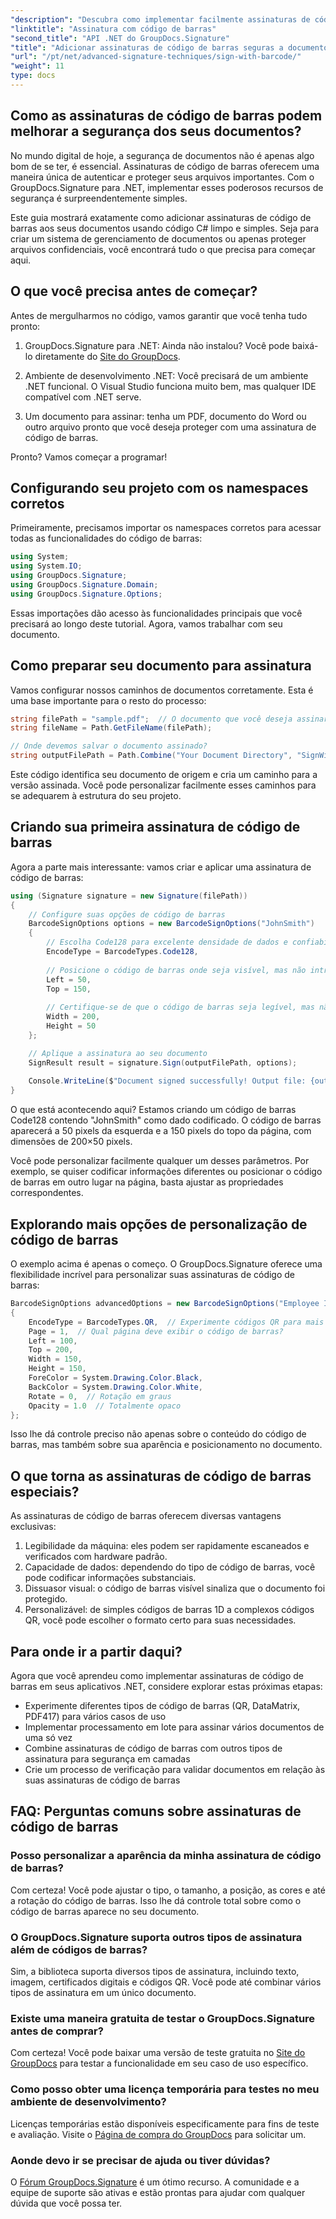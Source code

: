 ```yaml
---
"description": "Descubra como implementar facilmente assinaturas de código de barras em seus aplicativos .NET com o GroupDocs.Signature. Tutorial passo a passo com exemplos de código."
"linktitle": "Assinatura com código de barras"
"second_title": "API .NET do GroupDocs.Signature"
"title": "Adicionar assinaturas de código de barras seguras a documentos .NET | Guia completo"
"url": "/pt/net/advanced-signature-techniques/sign-with-barcode/"
"weight": 11
type: docs
---
```

## Como as assinaturas de código de barras podem melhorar a segurança dos seus documentos?

No mundo digital de hoje, a segurança de documentos não é apenas algo bom de se ter, é essencial. Assinaturas de código de barras oferecem uma maneira única de autenticar e proteger seus arquivos importantes. Com o GroupDocs.Signature para .NET, implementar esses poderosos recursos de segurança é surpreendentemente simples.

Este guia mostrará exatamente como adicionar assinaturas de código de barras aos seus documentos usando código C# limpo e simples. Seja para criar um sistema de gerenciamento de documentos ou apenas proteger arquivos confidenciais, você encontrará tudo o que precisa para começar aqui.

## O que você precisa antes de começar?

Antes de mergulharmos no código, vamos garantir que você tenha tudo pronto:

1. GroupDocs.Signature para .NET: Ainda não instalou? Você pode baixá-lo diretamente do [Site do GroupDocs](https://releases.groupdocs.com/signature/net/).

2. Ambiente de desenvolvimento .NET: Você precisará de um ambiente .NET funcional. O Visual Studio funciona muito bem, mas qualquer IDE compatível com .NET serve.

3. Um documento para assinar: tenha um PDF, documento do Word ou outro arquivo pronto que você deseja proteger com uma assinatura de código de barras.

Pronto? Vamos começar a programar!

## Configurando seu projeto com os namespaces corretos

Primeiramente, precisamos importar os namespaces corretos para acessar todas as funcionalidades do código de barras:

```csharp
using System;
using System.IO;
using GroupDocs.Signature;
using GroupDocs.Signature.Domain;
using GroupDocs.Signature.Options;
```

Essas importações dão acesso às funcionalidades principais que você precisará ao longo deste tutorial. Agora, vamos trabalhar com seu documento.

## Como preparar seu documento para assinatura

Vamos configurar nossos caminhos de documentos corretamente. Esta é uma base importante para o resto do processo:

```csharp
string filePath = "sample.pdf";  // O documento que você deseja assinar
string fileName = Path.GetFileName(filePath);

// Onde devemos salvar o documento assinado?
string outputFilePath = Path.Combine("Your Document Directory", "SignWithBarcode", fileName);
```

Este código identifica seu documento de origem e cria um caminho para a versão assinada. Você pode personalizar facilmente esses caminhos para se adequarem à estrutura do seu projeto.

## Criando sua primeira assinatura de código de barras

Agora a parte mais interessante: vamos criar e aplicar uma assinatura de código de barras:

```csharp
using (Signature signature = new Signature(filePath))
{
    // Configure suas opções de código de barras
    BarcodeSignOptions options = new BarcodeSignOptions("JohnSmith")
    {
        // Escolha Code128 para excelente densidade de dados e confiabilidade
        EncodeType = BarcodeTypes.Code128,
        
        // Posicione o código de barras onde seja visível, mas não intrusivo
        Left = 50,
        Top = 150,
        
        // Certifique-se de que o código de barras seja legível, mas não opressor
        Width = 200,
        Height = 50
    };

    // Aplique a assinatura ao seu documento
    SignResult result = signature.Sign(outputFilePath, options);
    
    Console.WriteLine($"Document signed successfully! Output file: {outputFilePath}");
}
```

O que está acontecendo aqui? Estamos criando um código de barras Code128 contendo "JohnSmith" como dado codificado. O código de barras aparecerá a 50 pixels da esquerda e a 150 pixels do topo da página, com dimensões de 200×50 pixels.

Você pode personalizar facilmente qualquer um desses parâmetros. Por exemplo, se quiser codificar informações diferentes ou posicionar o código de barras em outro lugar na página, basta ajustar as propriedades correspondentes.

## Explorando mais opções de personalização de código de barras

O exemplo acima é apenas o começo. O GroupDocs.Signature oferece uma flexibilidade incrível para personalizar suas assinaturas de código de barras:

```csharp
BarcodeSignOptions advancedOptions = new BarcodeSignOptions("Employee ID: 123456")
{
    EncodeType = BarcodeTypes.QR,  // Experimente códigos QR para mais capacidade de dados
    Page = 1,  // Qual página deve exibir o código de barras?
    Left = 100,
    Top = 200,
    Width = 150,
    Height = 150,
    ForeColor = System.Drawing.Color.Black,
    BackColor = System.Drawing.Color.White,
    Rotate = 0,  // Rotação em graus
    Opacity = 1.0  // Totalmente opaco
};
```

Isso lhe dá controle preciso não apenas sobre o conteúdo do código de barras, mas também sobre sua aparência e posicionamento no documento.

## O que torna as assinaturas de código de barras especiais?

As assinaturas de código de barras oferecem diversas vantagens exclusivas:

1. Legibilidade da máquina: eles podem ser rapidamente escaneados e verificados com hardware padrão.
2. Capacidade de dados: dependendo do tipo de código de barras, você pode codificar informações substanciais.
3. Dissuasor visual: o código de barras visível sinaliza que o documento foi protegido.
4. Personalizável: de simples códigos de barras 1D a complexos códigos QR, você pode escolher o formato certo para suas necessidades.

## Para onde ir a partir daqui?

Agora que você aprendeu como implementar assinaturas de código de barras em seus aplicativos .NET, considere explorar estas próximas etapas:

- Experimente diferentes tipos de código de barras (QR, DataMatrix, PDF417) para vários casos de uso
- Implementar processamento em lote para assinar vários documentos de uma só vez
- Combine assinaturas de código de barras com outros tipos de assinatura para segurança em camadas
- Crie um processo de verificação para validar documentos em relação às suas assinaturas de código de barras

## FAQ: Perguntas comuns sobre assinaturas de código de barras

### Posso personalizar a aparência da minha assinatura de código de barras?
Com certeza! Você pode ajustar o tipo, o tamanho, a posição, as cores e até a rotação do código de barras. Isso lhe dá controle total sobre como o código de barras aparece no seu documento.

### O GroupDocs.Signature suporta outros tipos de assinatura além de códigos de barras?
Sim, a biblioteca suporta diversos tipos de assinatura, incluindo texto, imagem, certificados digitais e códigos QR. Você pode até combinar vários tipos de assinatura em um único documento.

### Existe uma maneira gratuita de testar o GroupDocs.Signature antes de comprar?
Com certeza! Você pode baixar uma versão de teste gratuita no [Site do GroupDocs](https://releases.groupdocs.com/) para testar a funcionalidade em seu caso de uso específico.

### Como posso obter uma licença temporária para testes no meu ambiente de desenvolvimento?
Licenças temporárias estão disponíveis especificamente para fins de teste e avaliação. Visite o [Página de compra do GroupDocs](https://purchase.groupdocs.com/temporary-license/) para solicitar um.

### Aonde devo ir se precisar de ajuda ou tiver dúvidas?
O [Fórum GroupDocs.Signature](https://forum.groupdocs.com/c/signature/13) é um ótimo recurso. A comunidade e a equipe de suporte são ativas e estão prontas para ajudar com qualquer dúvida que você possa ter.